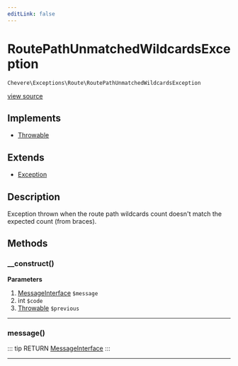 ```yaml
---
editLink: false
---
```


# RoutePathUnmatchedWildcardsException

`Chevere\Exceptions\Route\RoutePathUnmatchedWildcardsException`

[view source](https://github.com/chevere/chevere/blob/master/exceptions/Route/RoutePathUnmatchedWildcardsException.php)

## Implements

- [Throwable](https://www.php.net/manual/class.throwable)

## Extends

- [Exception](../Core/Exception.md)

## Description

Exception thrown when the route path wildcards count doesn't match the expected count (from braces).

## Methods

### __construct()

**Parameters**

1. [MessageInterface](../../Interfaces/Message/MessageInterface.md) `$message`
2. int `$code`
3. [Throwable](https://www.php.net/manual/class.throwable) `$previous`

---

### message()

::: tip RETURN
[MessageInterface](../../Interfaces/Message/MessageInterface.md)
:::

---

